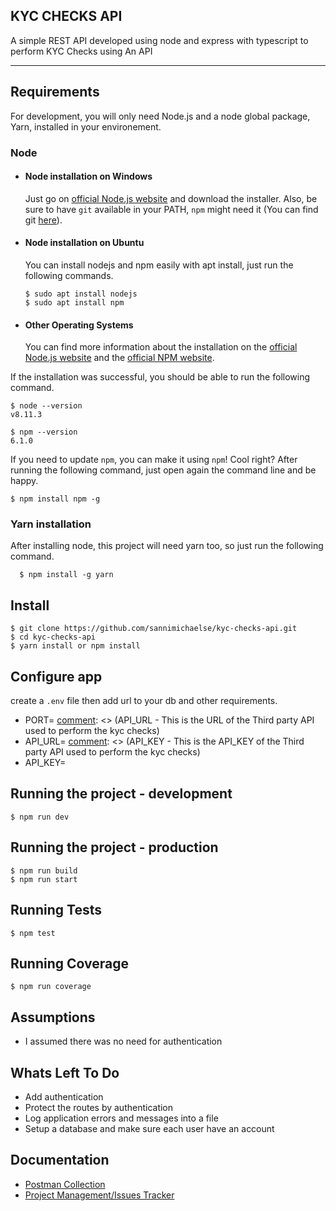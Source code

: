 ## KYC CHECKS API

A simple REST API developed using node and express with typescript to perform KYC Checks using An API

---

## Requirements

For development, you will only need Node.js and a node global package, Yarn, installed in your environement.

### Node

-   #### Node installation on Windows

    Just go on [official Node.js website](https://nodejs.org/) and download the installer.
    Also, be sure to have `git` available in your PATH, `npm` might need it (You can find git [here](https://git-scm.com/)).

-   #### Node installation on Ubuntu

    You can install nodejs and npm easily with apt install, just run the following commands.

        $ sudo apt install nodejs
        $ sudo apt install npm

-   #### Other Operating Systems
    You can find more information about the installation on the [official Node.js website](https://nodejs.org/) and the [official NPM website](https://npmjs.org/).

If the installation was successful, you should be able to run the following command.

    $ node --version
    v8.11.3

    $ npm --version
    6.1.0

If you need to update `npm`, you can make it using `npm`! Cool right? After running the following command, just open again the command line and be happy.

    $ npm install npm -g

###

### Yarn installation

After installing node, this project will need yarn too, so just run the following command.

      $ npm install -g yarn


## Install

    $ git clone https://github.com/sannimichaelse/kyc-checks-api.git
    $ cd kyc-checks-api
    $ yarn install or npm install

## Configure app

create a `.env` file then add url to your db and other requirements.

[comment]: <> (PORT - This is the port the application will run on. The default is 3002)
-   PORT=
[comment]: <> (API_URL - This is the URL of the Third party API used to perform the kyc checks)
-   API_URL=
[comment]: <> (API_KEY - This is the API_KEY of the Third party API used to perform the kyc checks)
-   API_KEY=

## Running the project - development

    $ npm run dev 

## Running the project - production

    $ npm run build 
    $ npm run start 
     

## Running Tests

    $ npm test 

## Running Coverage

    $ npm run coverage 

## Assumptions

-   I assumed there was no need for authentication


## Whats Left To Do

-   Add authentication
-   Protect the routes by authentication
-   Log application errors and messages into a file
-   Setup a database and make sure each user have an account


## Documentation

-   [Postman Collection](https://documenter.getpostman.com/view/3064040/TVssk912)
-   [Project Management/Issues Tracker](https://www.pivotaltracker.com/n/projects/2482261)
